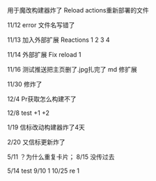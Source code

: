 用于魔改构建器炸了 Reload actions重新部署的文件

11/12 error 文件名写错了

11/13 加入外部扩展 Reactions 1 2 3 4

11/14 外部扩展 Fix reload 1

11/16 测试推送把主页删了.jpg扎完了 md 修扩展

11/30 修炸了

12/4 Pr获取怎么构建不了

12/8 test +1 +2

1/19 信标改动构建器炸了4天

2/20 又信标更新炸了

5/11 ？为什么重复卡片；
8/15 没传过去

5/14 test
9/10 1
10/25 re
1
